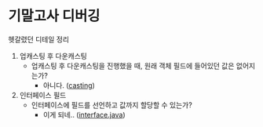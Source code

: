 # 기말고사 디버깅
헷갈렸던 디테일 정리

1. 업캐스팅 후 다운캐스팅
   * 업캐스팅 후 다운캐스팅을 진행했을 때, 원래 객체 필드에 들어있던 값은 없어지는가?
     * 아니다. ([casting](./casting.java))
2. 인터페이스 필드
   * 인터페이스에 필드를 선언하고 값까지 할당할 수 있는가?
     * 이게 되네.. ([interface.java](./interface.java))
